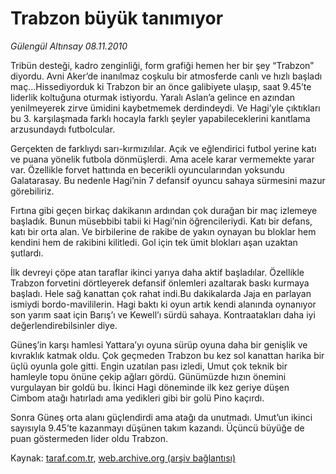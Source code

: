 # Trabzon büyük tanımıyor

*Gülengül Altınsay 08.11.2010*

<div class="yazi"><p>Tribün desteği, kadro zenginliği, form grafiği hemen her bir şey “Trabzon” diyordu. Avni Aker’de inanılmaz coşkulu bir atmosferde canlı ve hızlı başladı maç...Hissediyorduk ki Trabzon bir an önce galibiyete ulaşıp, saat 9.45’te liderlik koltuğuna oturmak istiyordu. Yaralı Aslan’a gelince en azından yenilmeyerek zirve ümidini kaybetmemek derdindeydi. Ve Hagi’yle çıktıkları bu 3. karşılaşmada farklı hocayla farklı şeyler yapabileceklerini kanıtlama arzusundaydı futbolcular.</p>
<p>Gerçekten de farklıydı sarı-kırmızılılar. Açık ve eğlendirici futbol yerine katı ve puana yönelik futbola dönmüşlerdi. Ama acele karar vermemekte yarar var. Özellikle forvet hattında en becerikli oyuncularından yoksundu Galatarasay. Bu nedenle Hagi’nin 7 defansif oyuncu sahaya sürmesini mazur görebiliriz.</p>
<p>Fırtına gibi geçen birkaç dakikanın ardından çok durağan bir maç izlemeye başladık. Bunun müsebbibi tabii ki Hagi’nin öğrencileriydi. Katı bir defans, katı bir orta alan. Ve birbilerine de rakibe de yakın oynayan bu bloklar hem kendini hem de rakibini kilitledi. Gol için tek ümit blokları aşan uzaktan şutlardı.</p>
<p>İlk devreyi çöpe atan taraflar ikinci yarıya daha aktif başladılar. Özellikle Trabzon forvetini dörtleyerek defansif önlemleri azaltarak baskı kurmaya başladı. Hele sağ kanattan çok rahat indi.Bu dakikalarda Jaja en parlayan ismiydi bordo-mavililerin. Hagi baktı ki oyun artık kendi alanında oynanıyor son yarım saat için Barış’ı ve Kewell’ı sürdü sahaya. Kontraatakları daha iyi değerlendirebilsinler diye.</p>
<p>Güneş’in karşı hamlesi Yattara’yı oyuna sürüp oyuna daha bir genişlik ve kıvraklık katmak oldu. Çok geçmeden Trabzon bu kez sol kanattan harika bir üçlü oyunla gole gitti. Engin uzatılan pası izledi, Umut çok teknik bir hamleyle topu önüne çekip ağları gördü. Günümüzde hızın önemini vurgulayan bir goldü bu. İkinci Hagi döneminde ilk kez geriye düşen Cimbom atağı hatırladı ama yedikleri gibi bir golü Pino kaçırdı.</p>
<p>Sonra Güneş orta alanı güçlendirdi ama atağı da unutmadı. Umut’un ikinci sayısıyla 9.45’te kazanmayı düşünen takım kazandı. Üçüncü büyüğe de puan göstermeden lider oldu Trabzon.</p></div>

Kaynak: [taraf.com.tr](http://www.taraf.com.tr:80/gulengul-altinsay/makale-trabzon-buyuk-tanimiyor.htm), [web.archive.org (arşiv bağlantısı)](http://web.archive.org/web/20101110060709/http://www.taraf.com.tr:80/gulengul-altinsay/makale-trabzon-buyuk-tanimiyor.htm)

